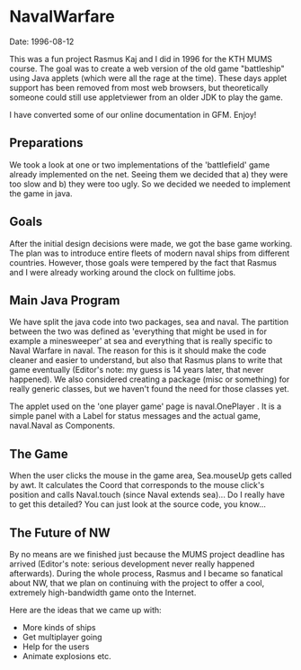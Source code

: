 # NavalWarfare

Date: 1996-08-12

This was a fun project Rasmus Kaj and I did in 1996 for the KTH MUMS course. The goal was to create a web version of the old game "battleship" using Java applets (which were all the rage at the time). These days applet support has been removed from most web browsers, but theoretically someone could still use appletviewer from an older JDK to play the game.

I have converted some of our online documentation in GFM. Enjoy!

## Preparations

We took a look at one or two implementations of the 'battlefield' game already implemented on the net. Seeing them we decided that a) they were too slow and b) they were too ugly. So we decided we needed to implement the game in java.

## Goals

After the initial design decisions were made, we got the base game working. The plan was to introduce entire fleets of modern naval ships from different countries. However, those goals were tempered by the fact that Rasmus and I were already working around the clock on fulltime jobs.

## Main Java Program

We have split the java code into two packages, sea and naval. The partition between the two was defined as 'everything that might be used in for example a minesweeper' at sea and everything that is really specific to Naval Warfare in naval. The reason for this is it should make the code cleaner and easier to understand, but also that Rasmus plans to write that game eventually (Editor's note: my guess is 14 years later, that never happened). We also considered creating a package (misc or something) for really generic classes, but we haven't found the need for those classes yet.

The applet used on the 'one player game' page is naval.OnePlayer . It is a simple panel with a Label for status messages and the actual game, naval.Naval as Components.

## The Game

When the user clicks the mouse in the game area, Sea.mouseUp gets called by awt. It calculates the Coord that corresponds to the mouse click's position and calls Naval.touch (since Naval extends sea)... Do I really have to get this detailed? You can just look at the source code, you know...

## The Future of NW

By no means are we finished just because the MUMS project deadline has arrived (Editor's note: serious development never really happened afterwards). During the whole process, Rasmus and I became so fanatical about NW, that we plan on continuing with the project to offer a cool, extremely high-bandwidth game onto the Internet.

Here are the ideas that we came up with:
* More kinds of ships
* Get multiplayer going
* Help for the users
* Animate explosions etc.


